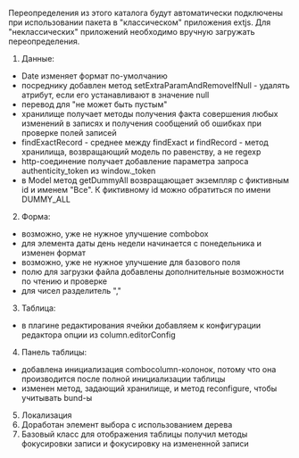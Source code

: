 Переопределения из этого каталога будут автоматически подключены при использовании пакета в
"классическом" приложения extjs. Для "неклассических" приложений необходимо вручную загружать переопределения.

1. Данные:
 - Date изменяет формат по-умолчанию
 - посреднику добавлен метод setExtraParamAndRemoveIfNull - удалять атрибут, если его устанавливают в значение null
 - перевод для "не может быть пустым"
 - хранилище получает методы получения факта совершения любых изменений в записях и
 получения сообщений об ошибках при проверке полей записей
 - findExactRecord - среднее между findExact и findRecord - метод хранилища, возвращающий модель по равенству, а не regexp
 - http-соединение получает добавление параметра запроса authenticity_token из window._token
 - в Model метод getDummyAll возвращающает экземпляр с фиктивным id и именем "Все". К фиктивному id можно обратиться по имени DUMMY_ALL
2. Форма:
 - возможно, уже не нужное улучшение combobox
 - для элемента даты день недели начинается с понедельника и изменен формат
 - возможно, уже не нужное улучшение для базового поля
 - полю для загрузки файла добавлены дополнительные возможности по чтению и проверке
 - для чисел разделитель ","
3. Таблица:
 - в плагине редактирования ячейки добавляем к конфигурации редактора опции из column.editorConfig
4. Панель таблицы:
 - добавлена инициализация combocolumn-колонок, потому что она производится после полной инициализации таблицы
 - изменен метод, задающий хранилище, и метод reconfigure, чтобы учитывать bund-ы
5. Локализация
6. Доработан элемент выбора с использованием дерева
7. Базовый класс для отображения таблицы получил методы фокусировки записи и фокусировку на измененной записи
